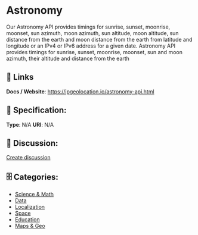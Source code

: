 # Astronomy


Our Astronomy API provides timings for sunrise, sunset, moonrise, moonset, sun azimuth, moon azimuth, sun altitude, moon altitude, sun distance from the earth and moon distance from the earth from latitude and longitude or an IPv4 or IPv6 address for a given date.  Astronomy API provides timings for sunrise, sunset, moonrise, moonset, sun and moon azimuth, their altitude and distance from the earth

##  🔗 Links
**Docs / Website**: https://ipgeolocation.io/astronomy-api.html

## 🧬 Specification:
**Type**: N/A
**URI**: N/A

## 💬 Discussion:
[Create discussion](https://github.com/apis-list/apis-list/discussions/new)

## 🗄️ Categories:
- [Science & Math](https://github.com/apis-list/apis-list#science--math)
- [Data](https://github.com/apis-list/apis-list#data)
- [Localization](https://github.com/apis-list/apis-list#localization)
- [Space](https://github.com/apis-list/apis-list#space)
- [Education](https://github.com/apis-list/apis-list#education)
- [Maps & Geo](https://github.com/apis-list/apis-list#maps--geo)



